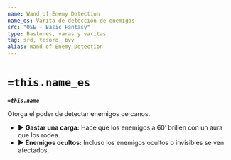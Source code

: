 ```yaml
---
name: Wand of Enemy Detection
name_es: Varita de detección de enemigos
src: "OSE - Basic Fantasy"
type: Bastones, varas y varitas
tag: srd, tesoro, bvv
alias: Wand of Enemy Detection
---
```

# `=this.name_es` 

**_`=this.name`_**

Otorga el poder de detectar enemigos cercanos. 
- ▶ **Gastar una carga:** Hace que los enemigos a 60’ brillen con un aura que los rodea. 
- ▶ **Enemigos ocultos:** Incluso los enemigos ocultos o invisibles se ven afectados.

